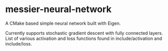 # messier-neural-network
 A CMake based simple neural network built with Eigen.


Currently supports stochastic gradient descent with fully connected layers. List of various activation and loss functions found in include/activation and include/loss.